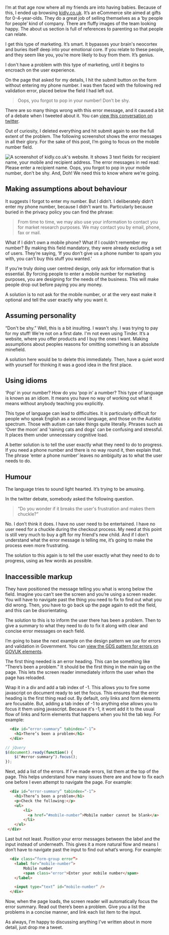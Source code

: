 I’m at that age now where all my friends are into having babies. Because of this, I ended up browsing [kidly.co.uk](http://kidly.co.uk). It’s an eCommerce site aimed at gifts for 0-4-year-olds. They do a great job of selling themselves as a ‘by people for people’ kind of company. There are fluffy images of the team looking happy. The about us section is full of references to parenting so that people can relate.

I get this type of marketing. It’s smart. It bypasses your brain's neocortex and buries itself deep into your emotional core. If you relate to these people, and they seem like you, you’re more likely to buy from them. It’s genius.

I don't have a problem with this type of marketing, until it begins to encroach on the user experience. 

On the page that asked for my details, I hit the submit button on the form without entering my phone number. I was then faced with the following red validation error, placed below the field I had left out.

> Oops, you forgot to pop in your number! Don’t be shy.

There are so many things wrong with this error message, and it caused a bit of a debate when I tweeted about it. You can [view this conversation on twitter](https://twitter.com/abbott567/status/867654758588440576).

Out of curiosity, I deleted everything and hit submit again to see the full extent of the problem. The following screenshot shows the error messages in all their glory. For the sake of this post, I’m going to focus on the mobile number field.

![A screenshot of kidly.co.uk's website. It shows 3 text fields for recipient name, your mobile and recipient address. The error messages in red read: Please enter a recipient name. Oops, you forgot to pop in your mobile number, don't be shy. And, Doh! We need this to know where we're going.](/images/error-messages-are-not-funny.jpg "Screenshot of kidly.co.uk's error messages")

## Making assumptions about behaviour

It suggests I forgot to enter my number. But I didn’t. I deliberately didn’t enter my phone number, because I didn’t want to. Particularly because buried in the privacy policy you can find the phrase: 

> From time to time, we may also use your information to contact you for market research purposes. We may contact you by email, phone, fax or mail.

What if I didn’t own a mobile phone? What if I couldn’t remember my number? By making this field mandatory, they were already excluding a set of users. They’re saying, ‘If you don’t give us a phone number to spam you with, you can’t buy this stuff you wanted.’

If you’re truly doing user centred design, only ask for information that is essential. By forcing people to enter a mobile number for marketing purposes, you are designing for the needs of the business. This will make people drop out before paying you any money.

A solution is to not ask for the mobile number, or at the very east make it optional and tell the user exactly why you want it.

## Assuming personality

“Don't be shy.” Well, this is a bit insulting. I wasn't shy. I was trying to pay for my stuff! We're not on a first date. I'm not even using Tinder. It’s a website, where you offer products and I buy the ones I want. Making assumptions about peoples reasons for omitting something is an absolute minefield.

A solution here would be to delete this immediately. Then, have a quiet word with yourself for thinking it was a good idea in the first place.

## Using idioms

‘Pop’ in your number? How do you ‘pop in’ a number? This type of language is known as an idiom. It means you have no way of working out what it means without anybody teaching you explicitly.

This type of language can lead to difficulties. It is particularly difficult for people who speak English as a second language, and those on the Autistic spectrum. Those with autism can take things quite literally. Phrases such as ‘Over the moon’ and ‘raining cats and dogs’ can be confusing and stressful. It places them under unnecessary cognitive load.

A better solution is to tell the user exactly what they need to do to progress. If you need a phone number and there is no way round it, then explain that. The phrase ‘enter a phone number’ leaves no ambiguity as to what the user needs to do.

## Humour

The language tries to sound light hearted. It’s trying to be amusing.

In the twitter debate, somebody asked the following question. 

> “Do you wonder if it breaks the user's frustration and makes them chuckle?” 

No. I don’t think it does. I have no user need to be entertained. I have no user need for a chuckle during the checkout process. My need at this point is still very much to buy a gift for my friend's new child. And if I don't understand what the error message is telling me, it’s going to make the process even more frustrating.

The solution to this again is to tell the user exactly what they need to do to progress, using as few words as possible.

## Inaccessible markup

They have positioned the message telling you what is wrong below the field. Imagine you can’t see the screen and you’re using a screen reader. You will have to navigate past the thing you need to fix to find out what you did wrong. Then, you have to go back up the page again to edit the field, and this can be disorientating.

The solution to this is to inform the user there has been a problem. Then to give a summary to what they need to do to fix it along with clear and concise error messages on each field.

I’m going to base the next example on the design pattern we use for errors and validation in Government. You can [view the GDS pattern for errors on GOVUK elements](https://govuk-elements.herokuapp.com).

The first thing needed is an error heading. This can be something like “There’s been a problem.” It should be the first thing in the main tag on the page. This lets the screen reader immediately inform the user when the page has reloaded.

Wrap it in a div and add a tab index of -1. This allows you to fire some javascript on document ready to set the focus. This ensures that the error heading is the first thing read out. By default, only links and form elements are focusable. But, adding a tab index of -1 to anything else allows you to focus it them using javascript. Because it's -1, it wont add it to the usual flow of links and form elements that happens when you hit the tab key. For example:

``` html
  <div id=“error-summary” tabindex=“-1”>
    <h1>There’s been a problem</h1>
  </div>
```

``` javascript
// jQuery
$(document).ready(function() {
    $(‘#error-summary’).focus();
});
```

Next, add a list of the errors. If I’ve made errors, list them at the top of the page. This helps understand how many issues there are and how to fix each one before I even attempt to navigate the page. For example:

``` html
  <div id=“error-summary” tabindex=“-1”>
    <h1>There’s been a problem</h1>
    <p>Check the following:</p>
    <ul>
        <li>
          <a href=“#mobile-number”>Mobile number cannot be blank</a>
        </li>
    </ul>
 </div>
```

Last but not least. Position your error messages between the label and the input instead of underneath. This gives it a more natural flow and means I don’t have to navigate past the input to find out what’s wrong. For example: 

``` html
  <div class=“form-group error”>
    <label for=“mobile-number”>
        Mobile number
        <span class="error">Enter your mobile number</span>
    </label>

    <input type=“text” id=“mobile-number” />
  </div>
```

Now, when the page loads, the screen reader will automatically focus the error summary. Read out there’s been a problem. Give you a list the problems in a concise manner, and link each list item to the input.

As always, I'm happy to discussing anything I've written about in more detail, just drop me a tweet.